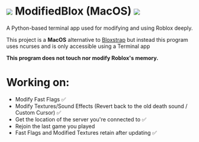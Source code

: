 # ![](https://pixels.crd.co/assets/images/gallery29/b8b5b6f3.gif?v=2942f085) ModifiedBlox (MacOS) ![](https://pixels.crd.co/assets/images/gallery29/b8b5b6f3.gif?v=2942f085)
A Python-based terminal app used for modifying and using Roblox deeply.

This project is a **MacOS** alternative to [Bloxstrap](https://github.com/pizzaboxer/bloxstrap) but instead this program uses ncurses and is only accessible using a Terminal app

**This program does not touch nor modify Roblox's memory.**

# Working on:
* Modify Fast Flags ✅
* Modify Textures/Sound Effects (Revert back to the old death sound / Custom Cursor) ✅
* Get the location of the server you're connected to ✅
* Rejoin the last game you played
* Fast Flags and Modified Textures retain after updating ✅


